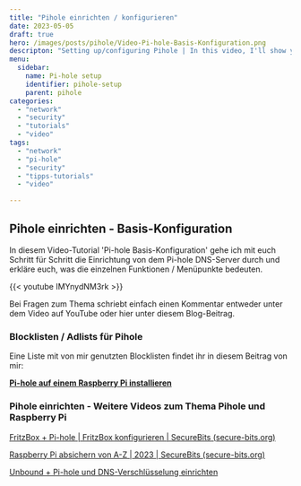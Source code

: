 ```yaml
---
title: "Pihole einrichten / konfigurieren"
date: 2023-05-05
draft: true
hero: /images/posts/pihole/Video-Pi-hole-Basis-Konfiguration.png
descripton: "Setting up/configuring Pihole | In this video, I'll show you how to set up and configure Pihole correctly."
menu:
  sidebar:
    name: Pi-hole setup
    identifier: pihole-setup
    parent: pihole
categories: 
  - "network"
  - "security"
  - "tutorials"
  - "video"
tags: 
  - "network"
  - "pi-hole"
  - "security"
  - "tipps-tutorials"
  - "video"

---
```


## Pihole einrichten - Basis-Konfiguration

In diesem Video-Tutorial 'Pi-hole Basis-Konfiguration' gehe ich mit euch Schritt für Schritt die Einrichtung von dem Pi-hole DNS-Server durch und erkläre euch, was die einzelnen Funktionen / Menüpunkte bedeuten.

{{< youtube IMYnydNM3rk >}}

Bei Fragen zum Thema schriebt einfach einen Kommentar entweder unter dem Video auf YouTube oder hier unter diesem Blog-Beitrag.

### Blocklisten / Adlists für Pihole

Eine Liste mit von mir genutzten Blocklisten findet ihr in diesem Beitrag von mir:

**[Pi-hole auf einem Raspberry Pi installieren](https://secure-bits.org/pi-hole-auf-einen-raspberry-pi-installieren/)**

### Pihole einrichten - Weitere Videos zum Thema Pihole und Raspberry Pi

[FritzBox + Pi-hole | FritzBox konfigurieren | SecureBits (secure-bits.org)](https://secure-bits.org/fritzbox-pi-hole-fritzbox-konfigurieren/)

[Raspberry Pi absichern von A-Z | 2023 | SecureBits (secure-bits.org)](https://secure-bits.org/raspberry-pi-absichern-von-a-z-2023/)

[Unbound + Pi-hole und DNS-Verschlüsselung einrichten](https://secure-bits.org/pihole-unbound-jetzt-richtig-installieren-in-2023/)
